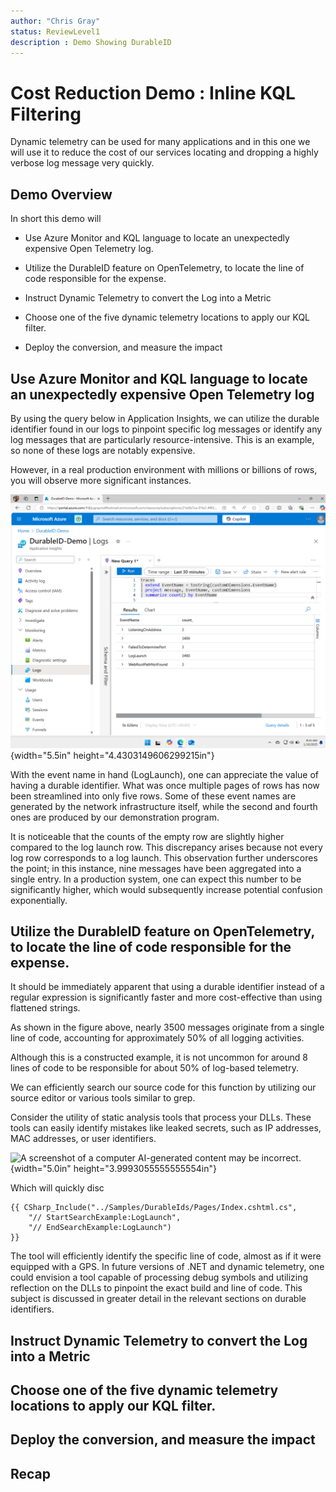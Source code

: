 ```yaml
---
author: "Chris Gray"
status: ReviewLevel1
description : Demo Showing DurableID
---
```


# Cost Reduction Demo : Inline KQL Filtering

Dynamic telemetry can be used for many applications and in this one we
will use it to reduce the cost of our services locating and dropping a
highly verbose log message very quickly.

## Demo Overview

In short this demo will

-   Use Azure Monitor and KQL language to locate an unexpectedly
    expensive Open Telemetry log.

-   Utilize the DurableID feature on OpenTelemetry, to locate the line
    of code responsible for the expense.

-   Instruct Dynamic Telemetry to convert the Log into a Metric

-   Choose one of the five dynamic telemetry locations to apply our KQL
    filter.

-   Deploy the conversion, and measure the impact

## Use Azure Monitor and KQL language to locate an unexpectedly expensive Open Telemetry log

By using the query below in Application Insights, we can utilize the
durable identifier found in our logs to pinpoint specific log messages
or identify any log messages that are particularly resource-intensive.
This is an example, so none of these logs are notably expensive.

However, in a real production environment with millions or billions of
rows, you will observe more significant instances.

![](../orig_media/Demo.1.DurableID.SummarizeContrast.png){width="5.5in"
height="4.4303149606299215in"}

With the event name in hand (LogLaunch), one can appreciate the value of
having a durable identifier. What was once multiple pages of rows has
now been streamlined into only five rows. Some of these event names are
generated by the network infrastructure itself, while the second and
fourth ones are produced by our demonstration program.

It is noticeable that the counts of the empty row are slightly higher
compared to the log launch row. This discrepancy arises because not
every log row corresponds to a log launch. This observation further
underscores the point; in this instance, nine messages have been
aggregated into a single entry. In a production system, one can expect
this number to be significantly higher, which would subsequently
increase potential confusion exponentially.

## Utilize the DurableID feature on OpenTelemetry, to locate the line of code responsible for the expense.

It should be immediately apparent that using a durable identifier
instead of a regular expression is significantly faster and more
cost-effective than using flattened strings.

As shown in the figure above, nearly 3500 messages originate from a
single line of code, accounting for approximately 50% of all logging
activities.

Although this is a constructed example, it is not uncommon for around 8
lines of code to be responsible for about 50% of log-based telemetry.

We can efficiently search our source code for this function by utilizing
our source editor or various tools similar to grep.

Consider the utility of static analysis tools that process your DLLs.
These tools can easily identify mistakes like leaked secrets, such as IP
addresses, MAC addresses, or user identifiers.

![A screenshot of a computer AI-generated content may be
incorrect.](../orig_media/Demo.1.DurableID.Searching.png){width="5.0in"
height="3.9993055555555554in"}

Which will quickly disc     

``` cdocs_include
{{ CSharp_Include("../Samples/DurableIds/Pages/Index.cshtml.cs",
    "// StartSearchExample:LogLaunch",
    "// EndSearchExample:LogLaunch")
}}
```
The tool will efficiently identify the specific line of code, almost as if it were equipped with a GPS. In future versions of .NET and dynamic telemetry, one could envision a tool capable of processing debug symbols and utilizing reflection on the DLLs to pinpoint the exact build and line of code. This subject is discussed in greater detail in the relevant sections on durable identifiers. 

## Instruct Dynamic Telemetry to convert the Log into a Metric

## Choose one of the five dynamic telemetry locations to apply our KQL filter.

## Deploy the conversion, and measure the impact

## Recap
